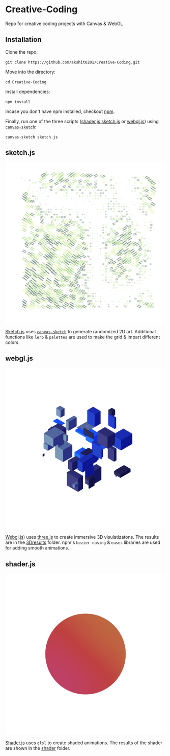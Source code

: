# Creative-Coding
Repo for creative coding projects with Canvas &amp; WebGL

## Installation

Clone the repo:

`git clone https://github.com/akshit0201/Creative-Coding.git`

Move into the directory:

`cd Creative-Coding`

Install dependencies:

`npm install`

Incase you don't have npm installed, checkout [npm](https://docs.npmjs.com/downloading-and-installing-node-js-and-npm).

Finally, run one of the three scripts ([shader.js](https://github.com/akshit0201/Creative-Coding/blob/main/shader.js),[sketch.js](https://github.com/akshit0201/Creative-Coding/blob/main/sketch.js) or [webgl.js](https://github.com/akshit0201/Creative-Coding/blob/main/webgl.js)) using [`canvas-sketch`](https://github.com/mattdesl/canvas-sketch.git):

`canvas-sketch sketch.js`

## sketch.js

![2D result of sketch.js](result.png)

[Sketch.js](https://github.com/akshit0201/Creative-Coding/blob/main/sketch.js) uses [`canvas-sketch`](https://github.com/mattdesl/canvas-sketch.git) to generate randomized 2D art. Additional functions like `lerp` & `palettes` are used to make the grid & impart different colors.

## webgl.js

![3D gif of webgl.js](3Dresults/gif3D.gif)

[Webgl.js](https://github.com/akshit0201/Creative-Coding/blob/main/webgl.js)) uses [three.js](https://threejs.org/) to create immersive 3D visulatizatons. The results are in the [3Dresults](3Dresults) folder. npm's `bezier-easing` & `eases` libraries are used for adding smooth animations.

## shader.js

![Shader animation](shader/shaderanim.gif)

[Shader.js](shader.js) uses `glsl` to create shaded animations. The results of the shader are shown in the [shader](shader) folder. 
